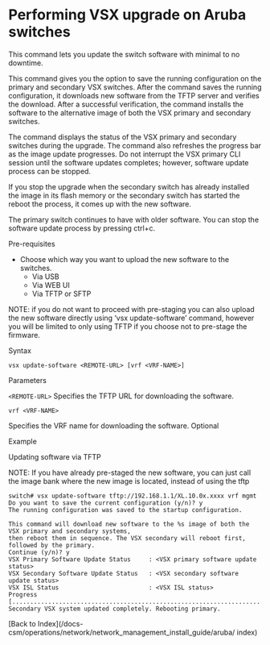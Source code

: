 # Performing VSX upgrade on Aruba switches

This command lets you update the switch software with minimal to no downtime. 

This command gives you the option to save the running configuration on the primary and secondary VSX switches. After the command saves the running configuration, it downloads new software from the TFTP server and verifies the download. After a successful verification, the command installs the software to the alternative image of both the VSX primary and secondary switches. 

The command displays the status of the VSX primary and secondary switches during the upgrade. The command also refreshes the progress bar as the image update progresses. Do not interrupt the VSX primary CLI session until the software updates completes; however, software update process can be stopped. 

If you stop the upgrade when the secondary switch has already installed the image in its flash memory or the secondary switch has started the reboot the process, it comes up with the new software.
 
The primary switch continues to have with older software. You can stop the software update process by pressing ctrl+c. 

Pre-requisites

* Choose which way you want to upload the new software to the switches. 
	* Via USB
	* Via WEB UI
	* Via TFTP or SFTP

NOTE: if you do not want to proceed with pre-staging you can also upload the new software directly using ‘vsx update-software’ command, however you will be limited to only using TFTP if you choose not to pre-stage the firmware. 

Syntax

```
vsx update-software <REMOTE-URL> [vrf <VRF-NAME>]
```

Parameters

```<REMOTE-URL>```
Specifies the TFTP URL for downloading the software. 


```vrf <VRF-NAME>```

Specifies the VRF name for downloading the software. Optional 

Example

Updating software via TFTP

NOTE: If you have already pre-staged the new software, you can just call the image bank where the new image is located, instead of using the tftp

```
switch# vsx update-software tftp://192.168.1.1/XL.10.0x.xxxx vrf mgmt
Do you want to save the current configuration (y/n)? y
The running configuration was saved to the startup configuration.

This command will download new software to the %s image of both the VSX primary and secondary systems, 
then reboot them in sequence. The VSX secondary will reboot first, followed by the primary.
Continue (y/n)? y
VSX Primary Software Update Status     : <VSX primary software update status>
VSX Secondary Software Update Status   : <VSX secondary software update status>
VSX ISL Status                         : <VSX ISL status>
Progress [..........................................................................................]
Secondary VSX system updated completely. Rebooting primary.
```

[Back to Index](/docs-csm/operations/network/network_management_install_guide/aruba/
index)
